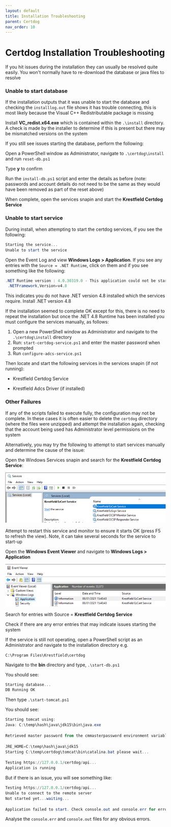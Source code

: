 ```yaml
---
layout: default
title: Installation Troubleshooting
parent: Certdog
nav_order: 10
---
```


# Certdog Installation Troubleshooting



If you hit issues during the installation they can usually be resolved quite easily. You won't normally have to re-download the database or java files to resolve



### Unable to start database

If the installation outputs that it was unable to start the database and checking the ``installlog.out`` file shows it has trouble connecting, this is most likely because the Visual C++ Redistributable package is missing

Install **VC_redist.x64.exe** which is contained within the ``.\install`` directory. A check is made by the installer to determine if this is present but there may be mismatched versions on the system



If you still see issues starting the database, perform the following:

Open a PowerShell window as Administrator, navigate to ``.\certdog\install`` and run ``reset-db.ps1``  

Type **y** to confirm

Run the ``install-db.ps1`` script and enter the details as before (note: passwords and account details do not need to be the same as they would have been removed as part of the reset above)

When complete, open the services snapin and start the **Krestfield Certdog Service**



### Unable to start service

During install, when attempting to start the certdog services, if you see the following:

```powershell
Starting the service...
Unable to start the service
```

Open the Event Log and view **Windows Logs > Application**. If you see any entries with the ``Source = .NET Runtime``, click on them and if you see something like the following:

```powershell
.NET Runtime version : 4.0.30319.0 - This application could not be started.This application requires one of the following versions of the .NET Framework:
 .NETFramework,Version=v4.8
```

This indicates you do not have .NET version 4.8 installed which the services require. Install .NET version 4.8  

If the installation seemed to complete OK except for this, there is no need to repeat the installation but once the .NET 4.8 Runtime has been installed you must configure the services manually, as follows:

1. Open a new PowerShell window as Administrator and navigate to the ``.\certdog\install`` directory
2. Run: ``start-certdog-service.ps1`` and enter the master password when prompted
3. Run ``configure-adcs-service.ps1``

Then locate and start the following services in the services snapin (if not running):

* Krestfield Certdog Service

* Krestfield Adcs Driver (if installed)



### Other Failures

If any of the scripts failed to execute fully, the configuration may not be complete. In these cases it is often easier to delete the ``certdog`` directory (where the files were unzipped) and attempt the installation again, checking that the account being used has Administrator level permissions on the system  

Alternatively, you may try the following to attempt to start services manually and determine the cause of the issue:

Open the Windows Services snapin and search for the **Krestfield Certdog Service**:

<img src="./images/ezcert_service.png" alt="image-20210108160848515" style="zoom:80%;" />

Attempt to restart this service and monitor to ensure it starts OK (press F5 to refresh the view). Note, it can take several seconds for the service to start-up 

Open the **Windows Event Viewer** and navigate to **Windows Logs  > Application**

<img src="./images/event_viewer_ezcertservice.png" alt="image-20210108161039972" style="zoom:80%;" />



Search for entries with Source = **Krestfield Certdog Service**

Check if there are any error entries that may indicate issues starting the system



If the service is still not operating, open a PowerShell script as an Administrator and navigate to the installation directory e.g.  

``C:\Program Files\Krestfield\certdog``

Navigate to the **bin** directory and type, ``.\start-db.ps1``

You should see:

```powershell
Starting database...
DB Running OK
```

Then type ``.\start-tomcat.ps1``

You should see:

```powershell
Starting tomcat using:
Java: C:\temp\hash\java\jdk15\bin\java.exe

Retrieved master password from the cmmasterpassword environment variable OK

JRE_HOME=C:\temp\hash\java\jdk15
Starting C:\temp\certdog\tomcat\bin\catalina.bat please wait...

Testing https://127.0.0.1/certdog/api...
Application is running
```



But if there is an issue, you will see something like:

```powershell
Testing https://127.0.0.1/certdog/api...
Unable to connect to the remote server
Not started yet...waiting...

Application failed to start. Check console.out and console.err for errors
```

Analyse the ``console.err`` and ``console.out`` files for any obvious errors. 